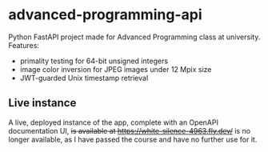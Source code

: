 # advanced-programming-api

Python FastAPI project made for Advanced Programming class at university.
Features:
- primality testing for 64-bit unsigned integers
- image color inversion for JPEG images under 12 Mpix size
- JWT-guarded Unix timestamp retrieval

## Live instance
A live, deployed instance of the app, complete with an OpenAPI documentation UI, ~~is available at https://white-silence-4963.fly.dev/~~ is no longer available, as I have passed the course and have no further use for it.
